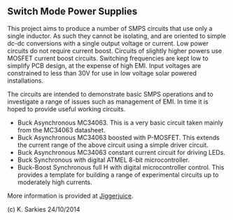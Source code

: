 Switch Mode Power Supplies
--------------------------

This project aims to produce a number of SMPS circuits that use only a single
inductor. As such they cannot be isolating, and are oriented to simple dc-dc
conversions with a single output voltage or current. Low power circuits do
not require current boost. Circuits of slightly higher powers use MOSFET
current boost circuits. Switching frequencies are kept low to simplify PCB
design, at the expense of high EMI. Input voltages are constrained to less
than 30V for use in low voltage solar powered installations.

The circuits are intended to demonstrate basic SMPS operations and to
investigate a range of issues such as management of EMI. In time it is hoped
to provide useful working circuits.

- Buck Asynchronous MC34063. This is a very basic circuit taken mainly from the
  MC34063 datasheet.
- Buck Asynchronous MC34063 boosted with P-MOSFET. This extends the current
  range of the above circuit using a simple driver circuit.
- Buck Asynchronous MC34063 constant current circuit for driving LEDs.
- Buck Synchronous with digital ATMEL 8-bit microcontroller.
- Buck-Boost Synchronous full H with digital microcontroller control. This
  provides a template for building a range of experimental circuits up to
  moderately high currents.

More information is provided at [Jiggerjuice](http://www.jiggerjuice.info/electronics/projects/power/index.html).

(c) K. Sarkies 24/10/2014

